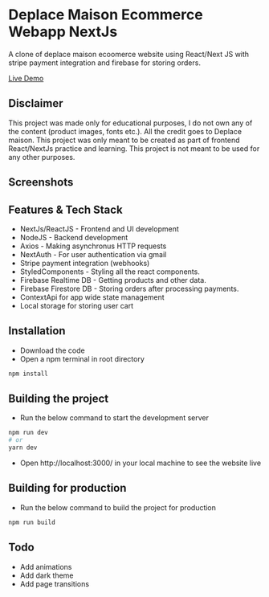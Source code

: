 # Deplace Maison Ecommerce Webapp NextJs

A clone of deplace maison ecoomerce website using React/Next JS with stripe payment integration and firebase for storing orders.

[Live Demo](https://deplace-maison-ecommerce-webapp.vercel.app/)

## Disclaimer

This project was made only for educational purposes, I do not own any of the content (product images, fonts etc.). All the credit goes to Deplace maison. This project was only meant to be created as part of frontend React/NextJs practice and learning. This project is not meant to be used for any other purposes.

## Screenshots

## Features & Tech Stack

- NextJs/ReactJS - Frontend and UI development
- NodeJS - Backend development
- Axios - Making asynchronus HTTP requests
- NextAuth - For user authentication via gmail
- Stripe payment integration (webhooks)
- StyledComponents - Styling all the react components.
- Firebase Realtime DB - Getting products and other data.
- Firebase Firestore DB - Storing  orders after processing payments.
- ContextApi for app wide state management
- Local storage for storing user cart


## Installation

- Download the code
- Open a npm terminal in root directory

```bash
npm install
```

## Building the project
- Run the below command to start the development server

```bash
npm run dev
# or
yarn dev
```
- Open http://localhost:3000/ in your local machine to see the website live

## Building for production
- Run the below command to build the project for production

```bash
npm run build
```

## Todo
 - Add animations
 - Add dark theme
 - Add page transitions
